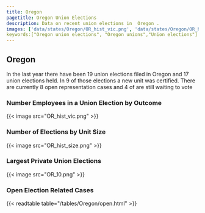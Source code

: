 ```yaml
---
title: Oregon
pagetitle: Oregon Union Elections
description: Data on recent union elections in  Oregon .
images: ['data/states/Oregon/OR_hist_vic.png', 'data/states/Oregon/OR_hist_size.png', 'data/states/Oregon/OR_10.png']
keywords:["Oregon union elections", "Oregon unions","Union elections"]
---
```

##  Oregon

In the last year there have been 19 union elections filed in Oregon and 17 union elections held. In 9 of those elections a new unit was certified. There are currently 8 open representation cases and 4 of are still waiting to vote

### Number Employees in a Union Election by Outcome
{{< image src="OR_hist_vic.png" >}}

### Number of Elections by Unit Size
{{< image src="OR_hist_size.png" >}}

### Largest Private Union Elections
{{< image src="OR_10.png" >}}

### Open Election Related Cases
{{< readtable table="/tables/Oregon/open.html" >}}


